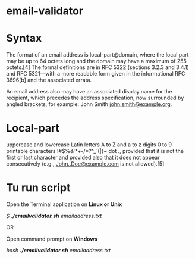 # email-validator

# Syntax
The format of an email address is local-part@domain, where the local part may be up to 64 octets long and the domain may have a maximum of 255 octets.[4] The formal definitions are in RFC 5322 (sections 3.2.3 and 3.4.1) and RFC 5321—with a more readable form given in the informational RFC 3696[b] and the associated errata.

An email address also may have an associated display name for the recipient, which precedes the address specification, now surrounded by angled brackets, for example: John Smith <john.smith@example.org>.

# Local-part
uppercase and lowercase Latin letters A to Z and a to z
digits 0 to 9
printable characters !#$%&'*+-/=?^_`{|}~
dot ., provided that it is not the first or last character and provided also that it does not appear consecutively (e.g., John..Doe@example.com is not allowed).[5]

# Tu run script

Open the Terminal application on **Linux or Unix**

_$ **./emailvalidator.sh** emailaddress.txt_

OR

Open command prompt on **Windows**

_bash **./emailvalidator.sh** emailaddress.txt_
